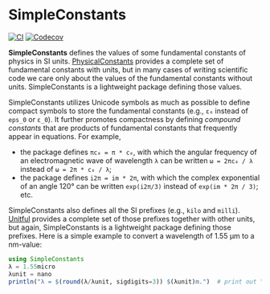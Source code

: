 # SimpleConstants

[![CI](https://github.com/wsshin/SimpleConstants.jl/workflows/CI/badge.svg)](https://github.com/wsshin/SimpleConstants.jl/actions)
[![Codecov](http://codecov.io/github/wsshin/SimpleConstants.jl/coverage.svg?branch=main)](http://codecov.io/github/wsshin/SimpleConstants.jl?branch=main)


**SimpleConstants** defines the values of some fundamental constants of physics in SI units.  [PhysicalConstants](https://github.com/JuliaPhysics/PhysicalConstants.jl) provides a complete set of fundamental constants with units, but in many cases of writing scientific code we care only about the values of the fundamental constants without units.  SimpleConstants is a lightweight package defining those values.

SimpleConstants utilizes Unicode symbols as much as possible to define compact symbols to store the fundamental constants (e.g., `ε₀` instead of `eps_0` or `ε_0`).  It further promotes compactness by defining _compound constants_ that are products of fundamental constants that frequently appear in equations.  For example,
- the package defines `πc₀ = π * c₀`, with which the angular frequency of an electromagnetic wave of wavelength `λ` can be written `ω = 2πc₀ / λ` instead of `ω = 2π * c₀ / λ`;
- the package defines `i2π = im * 2π`, with which the complex exponential of an angle 120° can be written `exp(i2π/3)` instead of `exp(im * 2π / 3)`;
etc.

SimpleConstants also defines all the SI prefixes (e.g., `kilo` and `milli`).  [Unitful](https://github.com/PainterQubits/Unitful.jl) provides a complete set of those prefixes together with other units, but again, SimpleConstants is a lightweight package defining those prefixes.  Here is a simple example to convert a wavelength of 1.55 µm to a nm-value:
```julia
using SimpleConstants
λ = 1.55micro
λunit = nano
println("λ = $(round(λ/λunit, sigdigits=3)) $(λunit)m.")  # print out "λ = 1550.0 nm."
```
